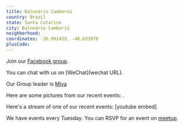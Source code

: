 ```yaml
---
title: Balneário Camboriú
country: Brazil
state: Santa Catarina
city: Balneário Camboriú
neighborhood: 
coordinates: -26.992439, -48.633978
plusCode:
---
```

Join our [Facebook group](https://www.facebook.com/groups/free.code.camp.bc).

You can chat with us on [WeChat](wechat URL).

Our Group leader is [Miya](freecodecamp.org/miya)

Here are some pictures from our recent events:
![]().

Here's a stream of one of our recent events:
[youtube embed]

We have events every Tuesday. You can RSVP for an event on [meetup](meetupurl).
